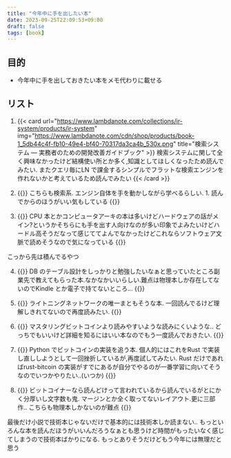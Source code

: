 ```yaml
---
title: "今年中に手を出したい本"
date: 2023-09-25T22:09:53+09:00
draft: false
tags: [book]
---
```


## 目的
* 今年中に手を出しておきたい本をメモ代わりに載せる

## リスト

1. {{< card url="https://www.lambdanote.com/collections/ir-system/products/ir-system" img="https://www.lambdanote.com/cdn/shop/products/book-1_5db44c4f-fb10-49e4-bf40-70317da3ca4b_530x.png" title="検索システム ― 実務者のための開発改善ガイドブック" >}}
検索システムに関して全く興味なかったけど結構使い所とか多く,知識としてほしくなったため読んでみたい. またクエリ毎にLN で課金するシンプルでフラットな検索エンジンを作れないかと考えているため読んでみたい
{{< /card >}}

2. {{<card url="https://www.amazon.co.jp/dp/B00NUZ32MU/?coliid=I30NC6M46RY93A&colid=3TUQQS7SAZHPR&psc=0&ref_=list_c_wl_lv_ov_lig_dp_it" img="https://m.media-amazon.com/images/I/71K8AyAJbiL._SL1500_.jpg" title="検索エンジン自作入門～手を動かしながら見渡す検索の舞台裏" >}}
こちらも検索系. エンジン自体を手を動かしながら学べるらしい. 1. 読んでからのほうがいい気もしている
{{</card>}}

3. {{<card url="https://www.lambdanote.com/collections/cpu/products/cpu" img="https://www.lambdanote.com/cdn/shop/products/blog-cover_530x.png?v=1674602946" title="プログラマーのためのCPU入門 ― CPUは如何にしてソフトウェアを高速に実行するか" >}}
CPU 本とかコンピュータアーキの本は多いけどハードウェアの話がメイン?というかそちらにも手を出す人向けなのが多い印象でよみたいけどハードル高そうだなって感じててよんでなかったけどこれならソフトウェア文脈で読めそうなので気になっている
{{</card>}}


こっから先は積んでるやつ

4. {{<card url="https://www.amazon.co.jp/gp/product/4798110663/ref=ppx_yo_dt_b_asin_image_o00_s00?ie=UTF8&psc=1" img="https://m.media-amazon.com/images/I/71W9vZMHn+L._SL1500_.jpg" title="楽々ERDレッスン ">}}
DB のテーブル設計をしっかりと勉強したいなぁと思っていたところ副業先で教えてもらった本.なかなかいいらしい.難点は物理本しか存在してないのでKindle とか電子で持てないところ...
{{</card>}}

5. {{<card url="https://www.oreilly.co.jp/books/9784814400140/" img="https://www.oreilly.co.jp/books/images/picture_large978-4-8144-0014-0.jpeg" title="マスタリング・ライトニングネットワーク">}}
ライトニングネットワークの唯一まともそうな本. 一回読んでるけど理解しきれてないので再度読みたい.
{{</card>}}


6. {{<card url="https://www.oreilly.co.jp/books/9784873119083/" img="https://www.oreilly.co.jp/books/images/picture_large978-4-87311-908-3.jpeg" title="詳解 ビットコイン">}}
マスタリングビットコインより読みやすいような読みにくいような.. どっちでもいいけど詳細を知るにはいい本なのでもう一度読んでおきたい.
{{</card>}}

7. {{<card url="https://www.oreilly.co.jp/books/9784873119021/" img="https://www.oreilly.co.jp/books/images/picture_large978-4-87311-902-1.jpeg" title="プログラミング･ビットコイン">}}
Python でビットコインの実装を追う本. 個人的にはこれをRust で実装し直ししようとして一回挫折しているが,再度試してみたい. Rust だけであればrust-bitcoin の実装がすでにあるが自分でやるのが一番学習に向いてそうなのでいつかやりたい..(いつか)
{{</card>}}

7. {{<card url="https://www.amazon.co.jp/%E8%82%A9%E3%82%92%E3%81%99%E3%81%8F%E3%82%81%E3%82%8B%E3%82%A2%E3%83%88%E3%83%A9%E3%82%B9-%E7%AC%AC%E4%B8%80%E9%83%A8-%E3%82%A2%E3%82%A4%E3%83%B3%E3%83%BB%E3%83%A9%E3%83%B3%E3%83%89/dp/4908222010/ref=sr_1_1?crid=9A0BDGUBNWFJ&keywords=%E8%82%A9%E3%82%92%E3%81%99%E3%81%8F%E3%82%81%E3%82%8B%E3%82%A2%E3%83%88%E3%83%A9%E3%82%B9&qid=1695650136&s=books&sprefix=%E3%81%8B%E3%81%9F%E3%82%92%2Cstripbooks%2C153&sr=1-1" img="https://m.media-amazon.com/images/I/61PDwjDV0WL._SL1257_.jpg" title="肩をすくめるアトラス">}}
ビットコイナーなら読んどけって言われているから読んでいるがとにかく分厚いし文字数も鬼. マージンとか全く取ってないレイアウト.更に三部作.. こちらも物理本しかないのが難点
{{</card>}}

最後だけ小説で技術本じゃないだけで基本的には技術本しか読まない.. もっといろんな本を読んだほうがいいんだろうなぁとも思うけど時間がもったいなく感じてしまうので技術本ばかりになる. もっとありそうだけどもう今年には無理だと思う